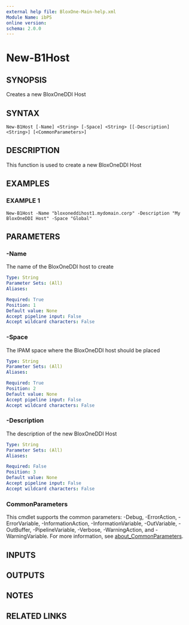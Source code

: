 ```yaml
---
external help file: BloxOne-Main-help.xml
Module Name: ibPS
online version:
schema: 2.0.0
---
```


# New-B1Host

## SYNOPSIS
Creates a new BloxOneDDI Host

## SYNTAX

```
New-B1Host [-Name] <String> [-Space] <String> [[-Description] <String>] [<CommonParameters>]
```

## DESCRIPTION
This function is used to create a new BloxOneDDI Host

## EXAMPLES

### EXAMPLE 1
```
New-B1Host -Name "bloxoneddihost1.mydomain.corp" -Description "My BloxOneDDI Host" -Space "Global"
```

## PARAMETERS

### -Name
The name of the BloxOneDDI host to create

```yaml
Type: String
Parameter Sets: (All)
Aliases:

Required: True
Position: 1
Default value: None
Accept pipeline input: False
Accept wildcard characters: False
```

### -Space
The IPAM space where the BloxOneDDI host should be placed

```yaml
Type: String
Parameter Sets: (All)
Aliases:

Required: True
Position: 2
Default value: None
Accept pipeline input: False
Accept wildcard characters: False
```

### -Description
The description of the new BloxOneDDI Host

```yaml
Type: String
Parameter Sets: (All)
Aliases:

Required: False
Position: 3
Default value: None
Accept pipeline input: False
Accept wildcard characters: False
```

### CommonParameters
This cmdlet supports the common parameters: -Debug, -ErrorAction, -ErrorVariable, -InformationAction, -InformationVariable, -OutVariable, -OutBuffer, -PipelineVariable, -Verbose, -WarningAction, and -WarningVariable. For more information, see [about_CommonParameters](http://go.microsoft.com/fwlink/?LinkID=113216).

## INPUTS

## OUTPUTS

## NOTES

## RELATED LINKS
